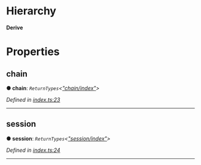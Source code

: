 

# Hierarchy

**Derive**

# Properties

<a id="chain"></a>

##  chain

**● chain**: *`ReturnTypes`<[&quot;chain/index&quot;](../modules/_chain_index_.md)>*

*Defined in [index.ts:23](https://github.com/polkadot-js/api/blob/6781bba/packages/api-derive/src/index.ts#L23)*

___
<a id="session"></a>

##  session

**● session**: *`ReturnTypes`<[&quot;session/index&quot;](../modules/_session_index_.md)>*

*Defined in [index.ts:24](https://github.com/polkadot-js/api/blob/6781bba/packages/api-derive/src/index.ts#L24)*

___

